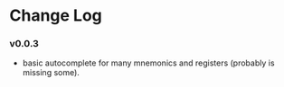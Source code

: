 # Change Log

### v0.0.3
- basic autocomplete for many mnemonics and registers (probably is missing some).

